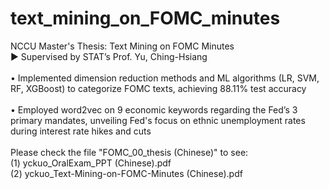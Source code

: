 # text_mining_on_FOMC_minutes
NCCU Master's Thesis: Text Mining on FOMC Minutes 
<br />
▶ Supervised by STAT’s Prof. Yu, Ching-Hsiang
<br /> <br />
   • Implemented dimension reduction methods and ML algorithms (LR, SVM, RF, XGBoost) to categorize FOMC texts, achieving 88.11% test accuracy
<br /><br />
   • Employed word2vec on 9 economic keywords regarding the Fed’s 3 primary mandates, unveiling Fed's focus on ethnic unemployment rates during interest rate hikes and cuts 
<br /> <br />
Please check the file "FOMC_00_thesis (Chinese)" to see:
<br />
(1) yckuo_OralExam_PPT (Chinese).pdf
<br />
(2) yckuo_Text-Mining-on-FOMC-Minutes (Chinese).pdf
